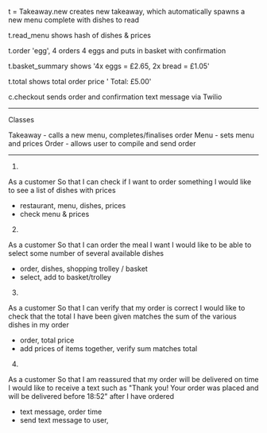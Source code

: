 t = Takeaway.new      creates new takeaway, which
                      automatically spawns a new menu
                      complete with dishes to read

t.read_menu           shows hash of dishes & prices

t.order 'egg', 4     orders 4 eggs and puts in basket
                     with confirmation

t.basket_summary     shows '4x eggs = £2.65, 2x bread
                    = £1.05'

t.total               shows total order price '
                      Total: £5.00'

c.checkout            sends order and confirmation
                      text message via Twilio

----------


Classes

Takeaway - calls a new menu, completes/finalises order
Menu - sets menu and prices
Order - allows user to compile and send order

-----------


1.
As a customer
So that I can check if I want to order something
I would like to see a list of dishes with prices

- restaurant, menu, dishes, prices
- check menu & prices

2.
As a customer
So that I can order the meal I want
I would like to be able to select some number of several available dishes

- order, dishes, shopping trolley / basket
- select, add to basket/trolley

3.
As a customer
So that I can verify that my order is correct
I would like to check that the total I have been given matches the sum of the various dishes in my order

- order, total price
- add prices of items together, verify sum matches total

4.
As a customer
So that I am reassured that my order will be delivered on time
I would like to receive a text such as "Thank you! Your order was placed and will be delivered before 18:52" after I have ordered

- text message, order time
- send text message to user,
